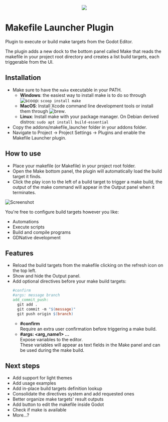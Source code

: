 <p align="middle"><img src="https://i.imgur.com/zXv7H6t.png" /></p>

# Makefile Launcher Plugin
Plugin to execute or build make targets from the Godot Editor.

The plugin adds a new dock to the bottom panel called Make that reads the makefile in your project root directory and creates a list build targets, each triggerable from the UI.

## Installation
- Make sure to have the `make` executable in your PATH.
  - **Windows**: the easiest way to install make is to do so through ![scoop](https://scoop.sh/): `scoop install make`
  - **MacOS**: Install Xcode command line development tools or install them through ![brew](https://brew.sh/).
  - **Linux**: Install make with your package manager. On Debian derived distros: `sudo apt install build-essential`
- Copy the addons/makefile_launcher folder in your addons folder.
- Navigate to Project -> Project Settings -> Plugins and enable the Makefile Launcher plugin.

## How to use
- Place your makefile (or Makefile) in your project root folder.
- Open the Make bottom panel, the plugin will automatically load the build target it finds.
- Click the play icon to the left of a build target to trigger a make build, the output of the make command will appear in the Output panel when it terminates.

![Screenshot](https://i.imgur.com/llZ6kTn.png)

You're free to configure build targets however you like:
- Automations
- Execute scripts
- Build and compile programs
- GDNative development

## Features
- Reload the build targets from the makefile clicking on the refresh icon on the top left.
- Show and hide the Output panel.
- Add optional directives before your make build targets:
  ```makefile
  #confirm
  #args: message branch
  add_commit_push:
    git add .
    git commit -m "$(message)"
    git push origin $(branch)
  ```
  - **#confirm**<br>Require an extra user confirmation before triggering a make build.
  - **#args: <arg_name1> ...**<br>Expose variables to the editor.<br>
    These variables will appear as text fields in the Make panel and can be used during the make build.

## Next steps
- Add support for light themes
- Add usage examples
- Add in-place build targets definition lookup
- Consolidate the directives system and add requested ones
- Better organize make targets' result outputs
- Add button to edit the makefile inside Godot
- Check if make is available
- More...?
